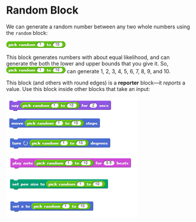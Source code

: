 # Random Block

We can generate a random number between any two whole numbers using the `random` block:

![](../.gitbook/assets/image%20%28149%29.png)

This block generates numbers with about equal likelihood, and can generate the both the lower and upper bounds that you give it. So, ![](../.gitbook/assets/image%20%28149%29.png) can generate 1, 2, 3, 4, 5, 6, 7, 8, 9, and 10.

This block \(and others with round edges\) is a **reporter** block—it _reports_ a value. Use this block inside other blocks that take an input:

![](../.gitbook/assets/image%20%2840%29.png)

